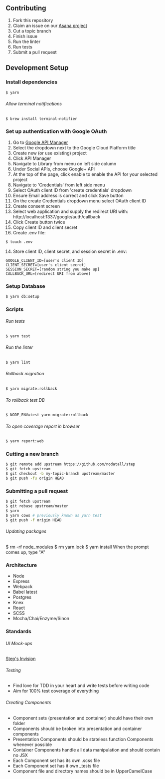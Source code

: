 ## Contributing

1. Fork this repository
2. Claim an issue on our [Asana project](https://app.asana.com/0/298435091634227/board)
3. Cut a topic branch
4. Finish issue
6. Run the linter
7. Run tests
5. Submit a pull request

## Development Setup

### Install dependencies
```sh
$ yarn
```

###### Allow terminal notifications
```sh
$ brew install terminal-notifier
```

### Set up authentication with Google OAuth
1. Go to [Google API Manager](https://console.cloud.google.com/apis/library)
2. Select the dropdown next to the Google Cloud Platform title
3. Create new (or use existing) project
4. Click API Manager
5. Navigate to Library from menu on left side column
6. Under Social APIs, choose Google+ API
7. At the top of the page, click enable to enable the API for your selected project
8. Navigate to 'Credentials' from left side menu
9. Select OAuth client ID from 'create credentials' dropdown
10. Ensure Email address is correct and click Save button
11. On the create Credentials dropdown menu select OAuth client ID
12. Create consent screen
13. Select web application and supply the redirect URI with: http://localhost:1337/google/auth/callback
14. Click Create button twice
15. Copy client ID and client secret
16. Create .env file:

```sh
$ touch .env
```
14. Store client ID, client secret, and session secret in .env:

```
GOOGLE_CLIENT_ID=[user's client ID]
CLIENT_SECRET=[user's client secret]
SESSION_SECRET=[random string you make up]
CALLBACK_URL=[redirect URI from above]
```

### Setup Database

```sh
$ yarn db:setup
```

### Scripts

###### Run tests
```sh
$ yarn test
```

###### Run the linter
```sh
$ yarn lint
```

###### Rollback migration
```sh
$ yarn migrate:rollback
```

###### To rollback test DB
```sh
$ NODE_ENV=test yarn migrate:rollback
```

###### To open coverage report in browser
```sh
$ yarn report:web
```

### Cutting a new branch
```sh
$ git remote add upstream https://github.com/nodatall/step
$ git fetch upstream
$ git checkout -b my-topic-branch upstream/master
$ git push -fu origin HEAD
```

### Submitting a pull request
```sh
$ git fetch upstream
$ git rebase upstream/master
$ yarn
$ yarn cows # previously known as yarn test
$ git push -f origin HEAD
```
###### Updating packages
$ rm -rf node_modules
$ rm yarn.lock
$ yarn install
When the prompt comes up, type "A"

### Architecture
- Node
- Express
- Webpack
- Babel latest
- Postgres
- Knex
- React
- SCSS
- Mocha/Chai/Enzyme/Sinon

### Standards

###### UI Mock-ups
[Step's Invision](https://invis.io/QEAU5DRH6#/225562505_Login_Desktop)

###### Testing
- Find love for TDD in your heart and write tests before writing code
- Aim for 100% test coverage of everything

###### Creating Components
- Component sets (presentation and container) should have their own folder
- Components should be broken into presentation and container components
- Presentation Components should be stateless function Components whenever possible
- Container Components handle all data manipulation and should contain no JSX
- Each Component set has its own .scss file
- Each Component set has it own \_tests file
- Component file and directory names should be in UpperCamelCase
